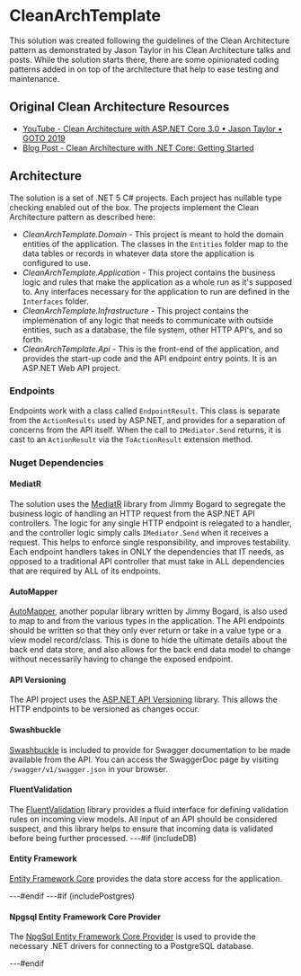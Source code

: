 # CleanArchTemplate

This solution was created following the guidelines of the Clean Architecture pattern as demonstrated by Jason Taylor in his Clean Architecture talks and posts. While the solution starts there, there are some opinionated coding patterns added in on top of the architecture that help to ease testing and maintenance.

## Original Clean Architecture Resources

-   [YouTube - Clean Architecture with ASP.NET Core 3.0 • Jason Taylor • GOTO 2019](https://www.youtube.com/watch?v=dK4Yb6-LxAk)
-   [Blog Post - Clean Architecture with .NET Core: Getting Started](https://jasontaylor.dev/clean-architecture-getting-started/)

## Architecture

The solution is a set of .NET 5 C# projects. Each project has nullable type checking enabled out of the box. The projects implement the Clean Architecture pattern as described here:

-   _CleanArchTemplate.Domain_ - This project is meant to hold the domain entities of the application. The classes in the `Entities` folder map to the data tables or records in whatever data store the application is configured to use.
-   _CleanArchTemplate.Application_ - This project contains the business logic and rules that make the application as a whole run as it's supposed to. Any interfaces necessary for the application to run are defined in the `Interfaces` folder.
-   _CleanArchTemplate.Infrastructure_ - This project contains the implemenation of any logic that needs to communicate with outside entities, such as a database, the file system, other HTTP API's, and so forth.
-   _CleanArchTemplate.Api_ - This is the front-end of the application, and provides the start-up code and the API endpoint entry points. It is an ASP<nowiki/>.NET Web API project.

### Endpoints

Endpoints work with a class called `EndpointResult`. This class is separate from the `ActionResults` used by ASP<nowiki/>.NET, and provides for a separation of concerns from the API itself. When the call to `IMediator.Send` returns, it is cast to an `ActionResult` via the `ToActionResult` extension method.

### Nuget Dependencies

#### MediatR

The solution uses the [MediatR](https://github.com/jbogard/MediatR) library from Jimmy Bogard to segregate the business logic of handling an HTTP request from the ASP<nowiki/>.NET API controllers. The logic for any single HTTP endpoint is relegated to a handler, and the controller logic simply calls `IMediator.Send` when it receives a request. This helps to enforce single responsibility, and improves testability. Each endpoint handlers takes in ONLY the dependencies that IT needs, as opposed to a traditional API controller that must take in ALL dependencies that are required by ALL of its endpoints.

#### AutoMapper

[AutoMapper](https://github.com/AutoMapper/AutoMapper), another popular library written by Jimmy Bogard, is also used to map to and from the various types in the application. The API endpoints should be written so that they only ever return or take in a value type or a view model record/class. This is done to hide the ultimate details about the back end data store, and also allows for the back end data model to change without necessarily having to change the exposed endpoint.

#### API Versioning

The API project uses the [ASP.NET API Versioning](https://github.com/dotnet/aspnet-api-versioning) library. This allows the HTTP endpoints to be versioned as changes occur.

#### Swashbuckle

[Swashbuckle](https://github.com/domaindrivendev/Swashbuckle.AspNetCore) is included to provide for Swagger documentation to be made available from the API. You can access the SwaggerDoc page by visiting `/swagger/v1/swagger.json` in your browser.

#### FluentValidation

The [FluentValidation](https://fluentvalidation.net/) library provides a fluid interface for defining validation rules on incoming view models. All input of an API should be considered suspect, and this library helps to ensure that incoming data is validated before being further processed.
---#if (includeDB)

#### Entity Framework

[Entity Framework Core](https://docs.microsoft.com/en-us/ef/core/) provides the data store access for the application.

---#endif
---#if (includePostgres)

#### Npgsql Entity Framework Core Provider

The [NpgSql Entity Framework Core Provider](https://www.npgsql.org/efcore/) is used to provide the necessary .NET drivers for connecting to a PostgreSQL database.

---#endif
